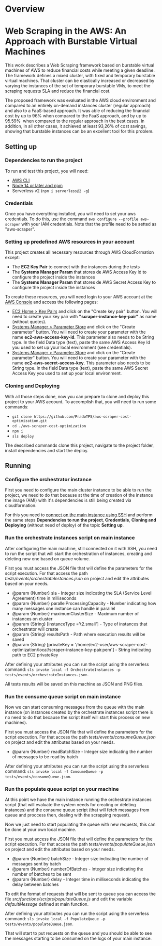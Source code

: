 <!--
title: 'Web Scraping na Nuvem AWS: Uma Abordagem com Máquinas Virtuais Burstable'
description: 'This work describes a Web Scraping framework based on burstable virtual machines of AWS to reduce financial costs while meeting a given deadline. The framework defines a mixed cluster, with  fixed and temporary burstable virtual machines. That cluster can be elastically increased or decreased by varying the  instances of the  set of  temporary burstable VMs, to meet the  scraping requests SLA and reduce the financial cost.
    
The proposed framework was evaluated in the AWS cloud environment and compared to an entirely on-demand instances cluster (regular approach) and also to a FaaS-based approach. It was able of reducing the financial cost by up to 96\% when compared to the FaaS approach, and by up to 95.59\%  when compared to the regular approach in the best cases. In addition, in all other cases, it achieved at least 93,26\% of cost savings, showing that burstable instances can be an excellent tool for this problem.'
-->

# Overview

# Web Scraping in the AWS: An Approach with Burstable Virtual Machines

This work describes a Web Scraping framework based on burstable virtual machines of AWS to reduce financial costs while meeting a given deadline. The framework defines a mixed cluster, with  fixed and temporary burstable virtual machines. That cluster can be elastically increased or decreased by varying the  instances of the  set of  temporary burstable VMs, to meet the  scraping requests SLA and reduce the financial cost.
    
The proposed framework was evaluated in the AWS cloud environment and compared to an entirely on-demand instances cluster (regular approach) and also to a FaaS-based approach. It was able of reducing the financial cost by up to 96\% when compared to the FaaS approach, and by up to 95.59\%  when compared to the regular approach in the best cases. In addition, in all other cases, it achieved at least 93,26\% of cost savings, showing that burstable instances can be an excellent tool for this problem.


## Setting up

### Dependencies to run the project
To run and test this project, you will need:
- [AWS CLI](https://docs.aws.amazon.com/cli/latest/userguide/getting-started-install.html)
- [Node 14 or later and npm](https://heynode.com/tutorial/install-nodejs-locally-nvm/)
- Serverless v2 (`npm i serverless@2 -g`)

### Credentials
Once you have everything installed, you will need to set your aws credentials.
To do this, use the command `aws configure --profile aws-scraper` with your IAM credentials.
Note that the profile need to be setted as "aws-scraper".

### Setting up predefined AWS resources in your account
This project creates all necessary resources through AWS CloudFormation except:
- The **EC2 Key Pair** to connect with the instances during the tests
- The **Systems Manager Param** that stores de AWS Access Key Id to configure the project inside the instances
- The **Systems Manager Param** that stores de AWS Secret Access Key to configure the project inside the instances

To create these resources, you will need login to your AWS account at the [AWS Console](https://console.aws.amazon.com/) and access the following pages:
- [EC2 Home > Key Pairs](https://us-east-1.console.aws.amazon.com/ec2/home#KeyPairs:) and click on the "Create key pair" button. You will need to create your key pair with **"scraper-instance-key-pair"** as name (without quotes).
- [Systems Manager > Parameter Store](https://us-east-1.console.aws.amazon.com/systems-manager/parameters/) and click on the "Create parameter" button. You will need to create your parameter with the name **ec2-aws-access-key-id**. This parameter also needs to be String type. In the field Data type (text), paste the same AWS Access Key Id you used to set up your local environment (see credentials).
- [Systems Manager > Parameter Store](https://us-east-1.console.aws.amazon.com/systems-manager/parameters/) and click on the "Create parameter" button. You will need to create your parameter with the name **ec2-aws-secret-access-key**. This parameter also needs to be String type. In the field Data type (text), paste the same AWS Secret Access Key you used to set up your local environment.

### Cloning and Deploying
With all those steps done, now you can prepare to clone and deploy this project to your AWS account.
To accomplish that, you will need to run some commands:
- `git clone https://github.com/PradoTPS/aws-scraper-cost-optimization.git`
- `cd ./aws-scraper-cost-optimization`
- `npm i`
- `sls deploy`

The described commands clone this project, navigate to the project folder, install dependencies and start the deploy.

## Running

### Configure the orchestrator instance

First you need to configure the main cluster instance to be able to run the project, we need to do that because at the time of creation of the instance the image (AMI) with it's dependencies is still being created via cloudformation.

For this you need to [connect on the main instance using SSH](https://docs.aws.amazon.com/AWSEC2/latest/UserGuide/AccessingInstancesLinux.html) and perform the same steps **Dependencies to run the project**, **Credentials**, **Cloning and Deploying** (without need of deploy) of the topic **Setting up**.

### Run the orchestrate instances script on main instance

After configuring the main machine, still connected on it with SSH, you need to run the script that will start the orchestration of instances, creating and deleting new one based on queue volume.

First you must access the JSON file that will define the parameters for the script execution. For that access the path _tests/events/orchestrateInstances.json_ on project and edit the attributes based on your needs.

* @param {Number} sla - Integer size indicating the SLA (Service Level Agreement) time in milliseconds
* @param {Number} parallelProcessingCapacity - Number indicating how many messages one instance can handle in parallel
* @param {Number} maximumClusterSize - Maximum number of instances on cluster
* @param {String} [instanceType ='t2.small'] - Type of instances that orchestrator will create
* @param {String} resultsPath - Path where execution results will be saved
* @param {String} [privateKey = '/home/ec2-user/aws-scraper-cost-optimization/local/scraper-instance-key-pair.pem'] - String indicating path to EC2 privateKey

After defining your attributes you can run the script using the serverless command: `sls invoke local -f OrchestrateInstances -p tests/events/orchestrateInstances.json`.

All tests results will be saved on this machine as JSON and PNG files.

### Run the consume queue script on main instance

Now we can start consuming messages from the queue with the main instance (on instances created by the orchestrate instances script there is no need to do that because the script itself will start this process on new machines).

First you must access the JSON file that will define the parameters for the script execution. For that access the path _tests/events/consumeQueue.json_ on project and edit the attributes based on your needs.

* @param {Number} readBatchSize - Integer size indicating the number of messages to be read by batch

After defining your attributes you can run the script using the serverless command: `sls invoke local -f ConsumeQueue -p tests/events/consumeQueue.json`.

### Run the populate queue script on your machine

At this point we have the main instance running the orchestrate instances script (that will evaluate the system needs for creating or deleting instances) and the consume queue script (that will fetch messages from queue and proccess then, dealing with the scrapping request).

Now we just need to start populating the queue with new requests, this can be done at your own local machine.

First you must access the JSON file that will define the parameters for the script execution. For that access the path _tests/events/populateQueue.json_ on project and edit the attributes based on your needs.

* @param {Number} batchSize - Integer size indicating the number of messages sent by batch
* @param {Number} numberOfBatches - Integer size indicating the number of batches to be sent
* @param {Number} delay - Integer time in milliseconds indicating the delay between batches

To edit the format of requests that will be sent to queue you can access the file _src/functions/scripts/populateQueue.js_ and edit the variable _defaultMessage_ defined at main function.

After defining your attributes you can run the script using the serverless command: `sls invoke local -f PopulateQueue -p tests/events/populateQueue.json`.

That will start to put requests on the queue and you should be able to see the messages starting to be consumed on the logs of your main instance.
